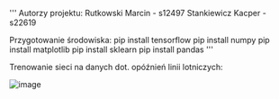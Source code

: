 '''
Autorzy projektu:
Rutkowski Marcin - s12497
Stankiewicz Kacper - s22619

Przygotowanie środowiska: 
pip install tensorflow
pip install numpy 
pip install matplotlib 
pip install sklearn 
pip install pandas
'''

Trenowanie sieci na danych dot. opóźnień linii lotniczych:

![image](https://github.com/KacperStankiewicz/NAI/assets/37616390/faf1a2d0-f050-4277-8413-4c85cacfb86a)
